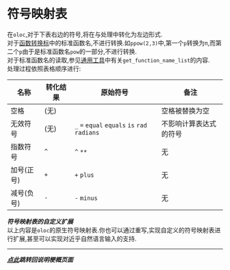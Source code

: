 # 符号映射表  

在`oloc`,对于下表右边的符号,将在与处理中转化为左边形式.  
对于[函数转换标](函数转换表.md)中的标准函数名,不进行转换.如`ppow(2,3)`中,第一个`p`转换为`π`,而第二个`p`由于是标准函数名`pow`的一部分,不进行转换.  
对于标准函数名的读取,参见[通用工具](../子程序/通用工具.md)中有关`get_function_name_list`的内容.  
处理过程依照表格顺序进行:  

| 名称     | 转化结果 | 原始符号                                          | 备注              |
|--------|------|-----------------------------------------------|-----------------|
| 空格     | (无)  | ` `                                           | 空格被替换为空         | 
| 无效符号   | (无)  | `_` `=` `equal` `equals` `is` `rad` `radians` | 不影响计算表达式的符号     |
| 指数符号   | `^`  | `^` `**`                                      | 无               |
| 加号(正号) | `+`  | `+` `plus`                                    | 无               |  
| 减号(负号) | `-`  | `-` `minus`                                   | 无               |  

***符号映射表的自定义扩展***  
以上内容是`oloc`的原生符号映射表.你也可以通过重写,实现自定义的符号映射表进行扩展,甚至可以实现对近乎自然语言输入的支持.  

---
***[点此](../项目说明梗概.md)跳转回说明梗概页面***  
